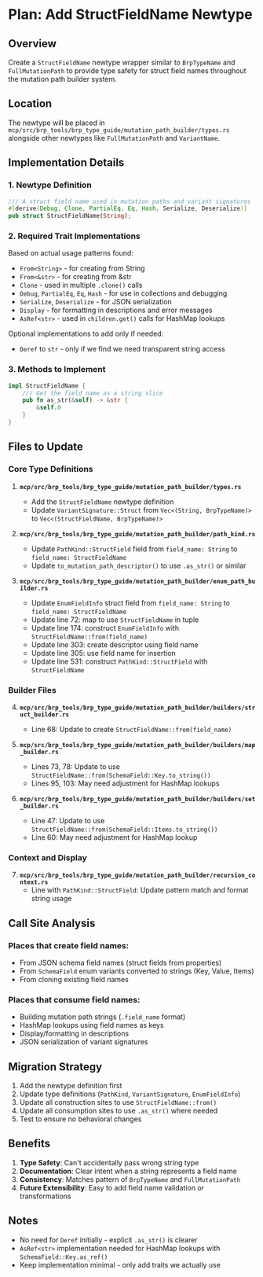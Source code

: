 # Plan: Add StructFieldName Newtype

## Overview
Create a `StructFieldName` newtype wrapper similar to `BrpTypeName` and `FullMutationPath` to provide type safety for struct field names throughout the mutation path builder system.

## Location
The newtype will be placed in `mcp/src/brp_tools/brp_type_guide/mutation_path_builder/types.rs` alongside other newtypes like `FullMutationPath` and `VariantName`.

## Implementation Details

### 1. Newtype Definition
```rust
/// A struct field name used in mutation paths and variant signatures
#[derive(Debug, Clone, PartialEq, Eq, Hash, Serialize, Deserialize)]
pub struct StructFieldName(String);
```

### 2. Required Trait Implementations
Based on actual usage patterns found:

- `From<String>` - for creating from String
- `From<&str>` - for creating from &str
- `Clone` - used in multiple `.clone()` calls
- `Debug`, `PartialEq`, `Eq`, `Hash` - for use in collections and debugging
- `Serialize`, `Deserialize` - for JSON serialization
- `Display` - for formatting in descriptions and error messages
- `AsRef<str>` - used in `children.get()` calls for HashMap lookups

Optional implementations to add only if needed:
- `Deref` to `str` - only if we find we need transparent string access

### 3. Methods to Implement
```rust
impl StructFieldName {
    /// Get the field name as a string slice
    pub fn as_str(&self) -> &str {
        &self.0
    }
}
```

## Files to Update

### Core Type Definitions
1. **`mcp/src/brp_tools/brp_type_guide/mutation_path_builder/types.rs`**
   - Add the `StructFieldName` newtype definition
   - Update `VariantSignature::Struct` from `Vec<(String, BrpTypeName)>` to `Vec<(StructFieldName, BrpTypeName)>`

2. **`mcp/src/brp_tools/brp_type_guide/mutation_path_builder/path_kind.rs`**
   - Update `PathKind::StructField` field from `field_name: String` to `field_name: StructFieldName`
   - Update `to_mutation_path_descriptor()` to use `.as_str()` or similar

3. **`mcp/src/brp_tools/brp_type_guide/mutation_path_builder/enum_path_builder.rs`**
   - Update `EnumFieldInfo` struct field from `field_name: String` to `field_name: StructFieldName`
   - Update line 72: map to use `StructFieldName` in tuple
   - Update line 174: construct `EnumFieldInfo` with `StructFieldName::from(field_name)`
   - Update line 303: create descriptor using field name
   - Update line 305: use field name for insertion
   - Update line 531: construct `PathKind::StructField` with `StructFieldName`

### Builder Files
4. **`mcp/src/brp_tools/brp_type_guide/mutation_path_builder/builders/struct_builder.rs`**
   - Line 68: Update to create `StructFieldName::from(field_name)`

5. **`mcp/src/brp_tools/brp_type_guide/mutation_path_builder/builders/map_builder.rs`**
   - Lines 73, 78: Update to use `StructFieldName::from(SchemaField::Key.to_string())`
   - Lines 95, 103: May need adjustment for HashMap lookups

6. **`mcp/src/brp_tools/brp_type_guide/mutation_path_builder/builders/set_builder.rs`**
   - Line 47: Update to use `StructFieldName::from(SchemaField::Items.to_string())`
   - Line 60: May need adjustment for HashMap lookup

### Context and Display
7. **`mcp/src/brp_tools/brp_type_guide/mutation_path_builder/recursion_context.rs`**
   - Line with `PathKind::StructField`: Update pattern match and format string usage

## Call Site Analysis

### Places that create field names:
- From JSON schema field names (struct fields from properties)
- From `SchemaField` enum variants converted to strings (Key, Value, Items)
- From cloning existing field names

### Places that consume field names:
- Building mutation path strings (`.field_name` format)
- HashMap lookups using field names as keys
- Display/formatting in descriptions
- JSON serialization of variant signatures

## Migration Strategy

1. Add the newtype definition first
2. Update type definitions (`PathKind`, `VariantSignature`, `EnumFieldInfo`)
3. Update all construction sites to use `StructFieldName::from()`
4. Update all consumption sites to use `.as_str()` where needed
5. Test to ensure no behavioral changes

## Benefits

1. **Type Safety**: Can't accidentally pass wrong string type
2. **Documentation**: Clear intent when a string represents a field name
3. **Consistency**: Matches pattern of `BrpTypeName` and `FullMutationPath`
4. **Future Extensibility**: Easy to add field name validation or transformations

## Notes

- No need for `Deref` initially - explicit `.as_str()` is clearer
- `AsRef<str>` implementation needed for HashMap lookups with `SchemaField::Key.as_ref()`
- Keep implementation minimal - only add traits we actually use